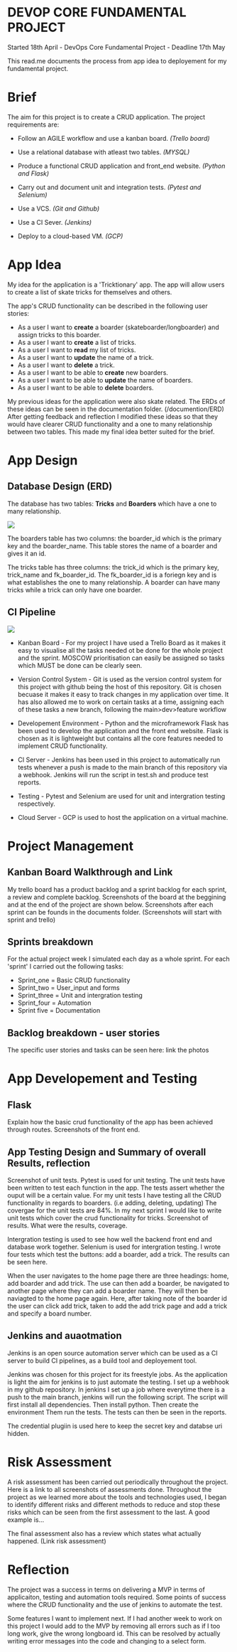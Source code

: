 
# DEVOP CORE FUNDAMENTAL PROJECT
Started 18th April - DevOps Core Fundamental Project - Deadline 17th May

This read.me documents the process from app idea to deployement for my fundamental project.

# Brief
The aim for this project is to create a CRUD application.
The project requirements are:

* Follow an AGILE workflow and use a kanban board. *(Trello board)*

* Use a relational database with atleast two tables. *(MYSQL)*
* Produce a functional CRUD application and front_end website. *(Python and Flask)*
* Carry out and document unit and integration tests. *(Pytest and Selenium)*
* Use a VCS. *(Git and Github)*
* Use a CI Sever. *(Jenkins)*
* Deploy to a cloud-based VM. *(GCP)*

# App Idea
My idea for the application is a 'Tricktionary' app. The app will allow users to create a list of skate tricks for themselves and others.

The app's CRUD functionality can be described in the following user stories:
* As a user I want to __create__ a boarder (skateboarder/longboarder) and assign tricks to this boarder.
* As a user I want to **create** a list of tricks.
* As a user I want to __read__ my list of tricks.
* As a user I want to **update** the name of a trick.
* As a user I want to __delete__ a trick.
* As a user I want to be able to __create__ new boarders.
* As a user I want to be able to __update__ the name of boarders.
* As a user I want to be able to __delete__ boarders.



My previous ideas for the application were also skate related. The ERDs of these ideas can be seen in the documentation folder. (/documention/ERD)
After getting feedback and reflection I modified these ideas so that they would have clearer CRUD functionality and a one to many relationship between two tables. This made my final idea better suited for the brief.


# App Design

## Database Design (ERD)
The database has two tables: **Tricks** and **Boarders** which have a one to many relationship.

![](https://github.com/kb674/Fundamental_Project/blob/documentation/documentation/ERD%20-%20used.png)

The boarders table has two columns: the boarder_id which is the primary key and the boarder_name. This table stores the name of a boarder and gives it an id.

The tricks table has three columns: the trick_id which is the primary key, trick_name and fk_boarder_id. The fk_boarder_id is a foriegn key and is what establishes the one to many relationship. A boarder can have many tricks while a trick can only have one boarder.

## CI Pipeline
![](https://github.com/kb674/Fundamental_Project/blob/documentation/documentation/ci%20pipeline.png)

* Kanban Board - For my project I have used a Trello Board as it makes it easy to visualise all the tasks needed ot be done for the whole project and the sprint. MOSCOW prioritisation can easily be assigned so tasks which MUST be done can be clearly seen.

* Version Control System - Git is used as the version control system for this project with github being the host of this repository. Git is chosen becuase it makes it easy to track changes in my application over time. It has also allowed me to work on certain tasks at a time, assigning each of these tasks a new branch, following the main>dev>feature workflow

* Developement Environment - Python and the microframework Flask has been used to develop the application and the front end website. Flask is chosen as it is lightweight but contains all the core features needed to implement CRUD functionality.

* CI Server - Jenkins has been used in this project to automatically run tests whenever a push is made to the main branch of this repository via a webhook. Jenkins will run the script in test.sh and produce test reports.

* Testing - Pytest and Selenium are used for unit and intergration testing respectively.

* Cloud Server - GCP is used to host the application on a virtual machine. 


# Project Management
## Kanban Board Walkthrough and Link
[](https://trello.com/b/CJe8Yb4T/01fundamentalproject)
My trello board has a product backlog and a sprint backlog for each sprint, a review and complete backlog. 
Screenshots of the board at the beggining and at the end of the project are shown below.
[](https://github.com/kb674/Fundamental_Project/blob/documentation/documentation/Sprint1%20-%201.png)
[](https://github.com/kb674/Fundamental_Project/blob/documentation/documentation/Sprint5%20-%20end.png)
Screenshots after each sprint can be founds in the documents folder. (Screenshots will start with sprint and trello)



## Sprints breakdown
For the actual project week I simulated each day as a whole sprint. For each 'sprint' I carried out the following tasks: 
* Sprint_one = Basic CRUD functionality
* Sprint_two = User_input and forms
* Sprint_three = Unit and intergration testing
* Sprint_four = Automation
* Sprint five = Documentation
## Backlog breakdown - user stories
The specific user stories and tasks can be seen here: link the photos

# App Developement and Testing
## Flask

Explain how the basic crud functionality of the app has been achieved through routes.
Screenshots of the front end.

## App Testing Design and Summary of overall Results, reflection
Screenshot of unit tests.
Pytest is used for unit testing. The unit tests have been written to test each function in the app. The tests assert whether the ouput will be a certain value. For my unit tests I have testing all the CRUD functionality in regards to boarders. (i.e adding, deleting, updating)
The covergae for the unit tests are 84%.
In my next sprint I would like to write unit tests which cover the crud functionality for tricks.
Screenshot of results.
What were the results, coverage.

Intergration testing is used to see how well the backend front end and database work together. 
Selenium is used for intergration testing. I wrote four tests which test the buttons: add a boarder, add a trick. The results can be seen here.

When the user navigates to the home page there are three headings: home, add boarder and add trick. The use can then add a boarder, be navigated to another page where they can add a boarder name. They will then be naviagted to the home page again. Here, after taking note of the boarder id the user can click add trick, taken to add the add trick page and add a trick and specify a board number.


## Jenkins and auaotmation
Jenkins is an open source automation server which can be used as a CI server to build CI pipelines, as a build tool and deployement tool. 

Jenkins was chosen for this project for its freestyle jobs. As the application is light the aim for jenkins is to just automate the testing. I set up a webhook in my github repository. In jenkins I set up a job where everytime there is a push to the main branch, jenkins will run the following script.
The script will first install all dependencies.
Then install python.
Then create the environment
Them run the tests.
The tests can then be seen in the reports. 

The credential plugiin is used here to keep the secret key and databse uri hidden.



# Risk Assessment
A risk assessment has been carried out periodically throughout the project. Here is a link to all screenshots of assessments done. Throughout the project as we learned more about the tools and technologies used, I began to identify different risks and different methods to reduce and stop these risks which can be seen from the first assessment to the last. A good example is...

The final assessment also has a review which states what actually happened. (Link risk assessment)

# Reflection
The project was a success in terms on delivering a MVP in terms of applicaiton, testing and automation tools required. Some points of success where the CRUD functionality and the use of jenkins to automate the test.

Some features I want to implement next. If I had another week to work on this project I would add to the MVP by removing all errors such as if I too long work, give the wrong longboard id. This can be resolved by actually writing error messages into the code and changing to a select form.
